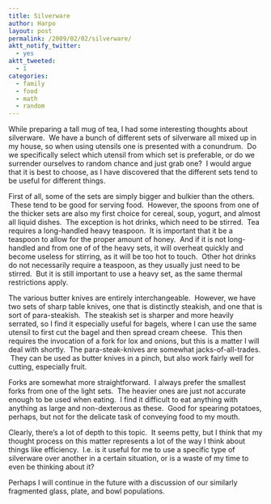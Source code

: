```yaml
---
title: Silverware
author: Harpo
layout: post
permalink: /2009/02/02/silverware/
aktt_notify_twitter:
  - yes
aktt_tweeted:
  - 1
categories:
  - family
  - food
  - math
  - random
---
```

While preparing a tall mug of tea, I had some interesting thoughts about silverware.  We have a bunch of different sets of silverware all mixed up in my house, so when using utensils one is presented with a conundrum.  Do we specifically select which utensil from which set is preferable, or do we surrender ourselves to random chance and just grab one?  I would argue that it is best to choose, as I have discovered that the different sets tend to be useful for different things.

First of all, some of the sets are simply bigger and bulkier than the others.  These tend to be good for serving food.  However, the spoons from one of the thicker sets are also my first choice for cereal, soup, yogurt, and almost all liquid dishes.  The exception is hot drinks, which need to be stirred.  Tea requires a long-handled heavy teaspoon.  It is important that it be a teaspoon to allow for the proper amount of honey.  And if it is not long-handled and from one of of the heavy sets, it will overheat quickly and become useless for stirring, as it will be too hot to touch.  Other hot drinks do not necessarily require a teaspoon, as they usually just need to be stirred.  But it is still important to use a heavy set, as the same thermal restrictions apply.

The various butter knives are entirely interchangeable.  However, we have two sets of sharp table knives, one that is distinctly steakish, and one that is sort of para-steakish.  The steakish set is sharper and more heavily serrated, so I find it especially useful for bagels, where I can use the same utensil to first cut the bagel and then spread cream cheese.  This then requires the invocation of a fork for lox and onions, but this is a matter I will deal with shortly.  The para-steak-knives are somewhat jacks-of-all-trades.  They can be used as butter knives in a pinch, but also work fairly well for cutting, especially fruit.

Forks are somewhat more straightforward.  I always prefer the smallest forks from one of the light sets.  The heavier ones are just not accurate enough to be used when eating.  I find it difficult to eat anything with anything as large and non-dexterous as these.  Good for spearing potatoes, perhaps, but not for the delicate task of conveying food to my mouth.

Clearly, there&#8217;s a lot of depth to this topic.  It seems petty, but I think that my thought process on this matter represents a lot of the way I think about things like efficiency.  I.e. is it useful for me to use a specific type of silverware over another in a certain situation, or is a waste of my time to even be thinking about it?

Perhaps I will continue in the future with a discussion of our similarly fragmented glass, plate, and bowl populations.